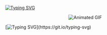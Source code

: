 [![Typing SVG](https://readme-typing-svg.demolab.com?font=Caveat&weight=700&pause=1000&color=E9FF0C&background=FFF7F739&center=true&vCenter=true&random=false&width=435&lines=TECH+SAVY)](https://git.io/typing-svg)


<p align="center">
  <img src="https://media.giphy.com/media/KBHSMnhIxEi3cAGcp3/giphy.gif" alt="Animated GIF">
</p>


[![Typing SVG](https://readme-typing-svg.demolab.com?font=Teko&size=25&pause=1000&color=35F70C&center=true&vCenter=true&random=false&width=435&lines=TRAIN+YOUR+BRAIN+TO+REMAIN+CALM+IN+ANY+SITUATION.)](https://git.io/typing-svg)
